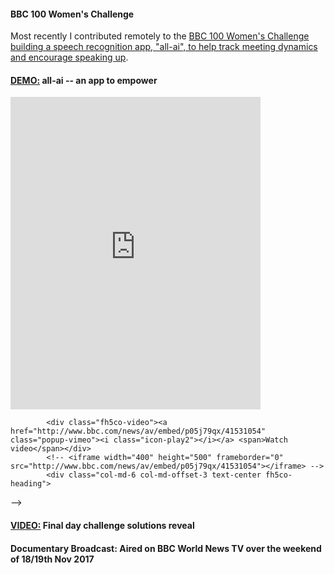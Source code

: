 #### BBC 100 Women's Challenge


Most recently I contributed remotely to the [BBC 100 Women's Challenge building a speech recognition app, "all-ai", to help track meeting dynamics and encourage speaking up](http://www.bbc.co.uk/mediacentre/latestnews/2017/bbc-100-women-challenge-2017-silicon-valley-reveal-solution).   


#### [DEMO:](http://www.bbc.com/news/av/world-41531054/100-women-an-app-to-help-you-speak-up-in-meetings) all-ai -- an app to empower    

<div>
  <iframe width="400" height="500" frameborder="0" src="http://www.bbc.com/news/av/embed/p05j79qx/41531054" allowfullscreen></iframe>
</div>

<!--
<div id="fh5co-services" data-section="Features">
			<!--div class="fh5co-video"><a href="https://vimeo.com/242419413" class="popup-vimeo"><i class="icon-play2"></i></a> <span>Watch video</span></div> -->
			<div class="fh5co-video"><a href="http://www.bbc.com/news/av/embed/p05j79qx/41531054" class="popup-vimeo"><i class="icon-play2"></i></a> <span>Watch video</span></div>
			<!-- <iframe width="400" height="500" frameborder="0" src="http://www.bbc.com/news/av/embed/p05j79qx/41531054"></iframe> -->
			<div class="col-md-6 col-md-offset-3 text-center fh5co-heading">
-->      
        
#### [VIDEO:](https://www.facebook.com/BBC100women/videos/1537111543020785/) Final day challenge solutions reveal  

#### Documentary Broadcast: Aired on BBC World News TV over the weekend of 18/19th Nov 2017
 



